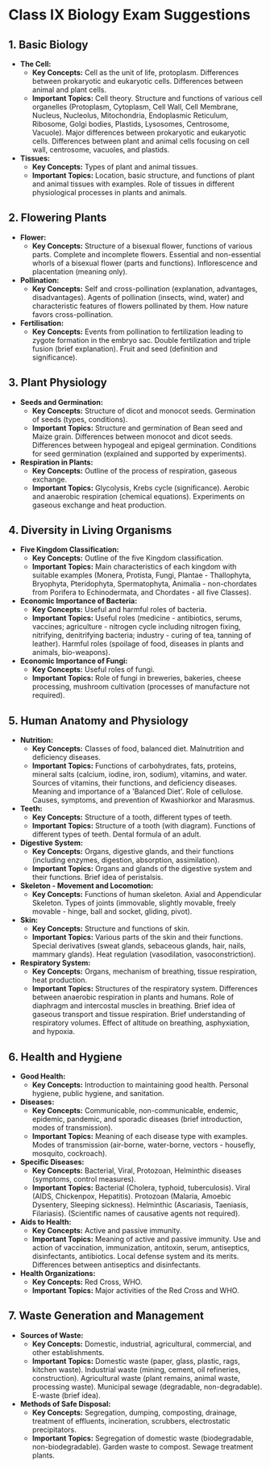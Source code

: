 # Class IX Biology Exam Suggestions

## 1. Basic Biology
*   **The Cell:**
    *   **Key Concepts:** Cell as the unit of life, protoplasm. Differences between prokaryotic and eukaryotic cells. Differences between animal and plant cells.
    *   **Important Topics:** Cell theory. Structure and functions of various cell organelles (Protoplasm, Cytoplasm, Cell Wall, Cell Membrane, Nucleus, Nucleolus, Mitochondria, Endoplasmic Reticulum, Ribosome, Golgi bodies, Plastids, Lysosomes, Centrosome, Vacuole). Major differences between prokaryotic and eukaryotic cells. Differences between plant and animal cells focusing on cell wall, centrosome, vacuoles, and plastids.
*   **Tissues:**
    *   **Key Concepts:** Types of plant and animal tissues.
    *   **Important Topics:** Location, basic structure, and functions of plant and animal tissues with examples. Role of tissues in different physiological processes in plants and animals.

## 2. Flowering Plants
*   **Flower:**
    *   **Key Concepts:** Structure of a bisexual flower, functions of various parts. Complete and incomplete flowers. Essential and non-essential whorls of a bisexual flower (parts and functions). Inflorescence and placentation (meaning only).
*   **Pollination:**
    *   **Key Concepts:** Self and cross-pollination (explanation, advantages, disadvantages). Agents of pollination (insects, wind, water) and characteristic features of flowers pollinated by them. How nature favors cross-pollination.
*   **Fertilisation:**
    *   **Key Concepts:** Events from pollination to fertilization leading to zygote formation in the embryo sac. Double fertilization and triple fusion (brief explanation). Fruit and seed (definition and significance).

## 3. Plant Physiology
*   **Seeds and Germination:**
    *   **Key Concepts:** Structure of dicot and monocot seeds. Germination of seeds (types, conditions).
    *   **Important Topics:** Structure and germination of Bean seed and Maize grain. Differences between monocot and dicot seeds. Differences between hypogeal and epigeal germination. Conditions for seed germination (explained and supported by experiments).
*   **Respiration in Plants:**
    *   **Key Concepts:** Outline of the process of respiration, gaseous exchange.
    *   **Important Topics:** Glycolysis, Krebs cycle (significance). Aerobic and anaerobic respiration (chemical equations). Experiments on gaseous exchange and heat production.

## 4. Diversity in Living Organisms
*   **Five Kingdom Classification:**
    *   **Key Concepts:** Outline of the five Kingdom classification.
    *   **Important Topics:** Main characteristics of each kingdom with suitable examples (Monera, Protista, Fungi, Plantae - Thallophyta, Bryophyta, Pteridophyta, Spermatophyta, Animalia - non-chordates from Porifera to Echinodermata, and Chordates - all five Classes).
*   **Economic Importance of Bacteria:**
    *   **Key Concepts:** Useful and harmful roles of bacteria.
    *   **Important Topics:** Useful roles (medicine - antibiotics, serums, vaccines; agriculture - nitrogen cycle including nitrogen fixing, nitrifying, denitrifying bacteria; industry - curing of tea, tanning of leather). Harmful roles (spoilage of food, diseases in plants and animals, bio-weapons).
*   **Economic Importance of Fungi:**
    *   **Key Concepts:** Useful roles of fungi.
    *   **Important Topics:** Role of fungi in breweries, bakeries, cheese processing, mushroom cultivation (processes of manufacture not required).

## 5. Human Anatomy and Physiology
*   **Nutrition:**
    *   **Key Concepts:** Classes of food, balanced diet. Malnutrition and deficiency diseases.
    *   **Important Topics:** Functions of carbohydrates, fats, proteins, mineral salts (calcium, iodine, iron, sodium), vitamins, and water. Sources of vitamins, their functions, and deficiency diseases. Meaning and importance of a 'Balanced Diet'. Role of cellulose. Causes, symptoms, and prevention of Kwashiorkor and Marasmus.
*   **Teeth:**
    *   **Key Concepts:** Structure of a tooth, different types of teeth.
    *   **Important Topics:** Structure of a tooth (with diagram). Functions of different types of teeth. Dental formula of an adult.
*   **Digestive System:**
    *   **Key Concepts:** Organs, digestive glands, and their functions (including enzymes, digestion, absorption, assimilation).
    *   **Important Topics:** Organs and glands of the digestive system and their functions. Brief idea of peristalsis.
*   **Skeleton - Movement and Locomotion:**
    *   **Key Concepts:** Functions of human skeleton. Axial and Appendicular Skeleton. Types of joints (immovable, slightly movable, freely movable - hinge, ball and socket, gliding, pivot).
*   **Skin:**
    *   **Key Concepts:** Structure and functions of skin.
    *   **Important Topics:** Various parts of the skin and their functions. Special derivatives (sweat glands, sebaceous glands, hair, nails, mammary glands). Heat regulation (vasodilation, vasoconstriction).
*   **Respiratory System:**
    *   **Key Concepts:** Organs, mechanism of breathing, tissue respiration, heat production.
    *   **Important Topics:** Structures of the respiratory system. Differences between anaerobic respiration in plants and humans. Role of diaphragm and intercostal muscles in breathing. Brief idea of gaseous transport and tissue respiration. Brief understanding of respiratory volumes. Effect of altitude on breathing, asphyxiation, and hypoxia.

## 6. Health and Hygiene
*   **Good Health:**
    *   **Key Concepts:** Introduction to maintaining good health. Personal hygiene, public hygiene, and sanitation.
*   **Diseases:**
    *   **Key Concepts:** Communicable, non-communicable, endemic, epidemic, pandemic, and sporadic diseases (brief introduction, modes of transmission).
    *   **Important Topics:** Meaning of each disease type with examples. Modes of transmission (air-borne, water-borne, vectors - housefly, mosquito, cockroach).
*   **Specific Diseases:**
    *   **Key Concepts:** Bacterial, Viral, Protozoan, Helminthic diseases (symptoms, control measures).
    *   **Important Topics:** Bacterial (Cholera, typhoid, tuberculosis). Viral (AIDS, Chickenpox, Hepatitis). Protozoan (Malaria, Amoebic Dysentery, Sleeping sickness). Helminthic (Ascariasis, Taeniasis, Filariasis). (Scientific names of causative agents not required).
*   **Aids to Health:**
    *   **Key Concepts:** Active and passive immunity.
    *   **Important Topics:** Meaning of active and passive immunity. Use and action of vaccination, immunization, antitoxin, serum, antiseptics, disinfectants, antibiotics. Local defense system and its merits. Differences between antiseptics and disinfectants.
*   **Health Organizations:**
    *   **Key Concepts:** Red Cross, WHO.
    *   **Important Topics:** Major activities of the Red Cross and WHO.

## 7. Waste Generation and Management
*   **Sources of Waste:**
    *   **Key Concepts:** Domestic, industrial, agricultural, commercial, and other establishments.
    *   **Important Topics:** Domestic waste (paper, glass, plastic, rags, kitchen waste). Industrial waste (mining, cement, oil refineries, construction). Agricultural waste (plant remains, animal waste, processing waste). Municipal sewage (degradable, non-degradable). E-waste (brief idea).
*   **Methods of Safe Disposal:**
    *   **Key Concepts:** Segregation, dumping, composting, drainage, treatment of effluents, incineration, scrubbers, electrostatic precipitators.
    *   **Important Topics:** Segregation of domestic waste (biodegradable, non-biodegradable). Garden waste to compost. Sewage treatment plants.